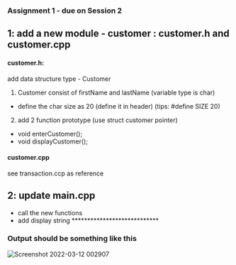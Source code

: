 ### Assignment 1 - due on Session 2

## 1: add a new module - customer : customer.h and customer.cpp

#### customer.h:

add data structure type - Customer 

1. Customer consist of firstName and lastName (variable type is char)

 - define the char size as 20 (define it in header) (tips: #define SIZE 20)

2. add 2 function prototype (use struct customer pointer)
- void enterCustomer();       
- void displayCustomer();

####  customer.cpp

see transaction.ccp as reference

## 2: update main.cpp
- call the new functions
- add display string ****************************

### Output should be something like this 


![Screenshot 2022-03-12 002907](https://user-images.githubusercontent.com/97073401/157908025-610eb2fd-17ac-404f-bf6e-5e6b4763e13d.png)
